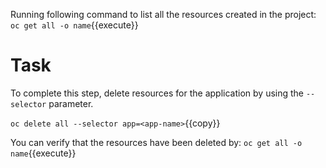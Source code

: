 Running following command to list all the resources created in the project:
``oc get all -o name``{{execute}}

# Task
To complete this step, delete resources for the application by using the `--selector` parameter.

``oc delete all --selector app=<app-name>``{{copy}}

You can verify that the resources have been deleted by: ``oc get all -o name``{{execute}}